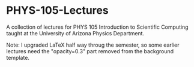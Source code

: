 # PHYS-105-Lectures
A collection of lectures for PHYS 105 Introduction to Scientific Computing 
taught at the University of Arizona Physics Department.

Note: I upgraded LaTeX half way throug the semester, so some earlier lectures
need the "opacity=0.3" part removed from the background template.